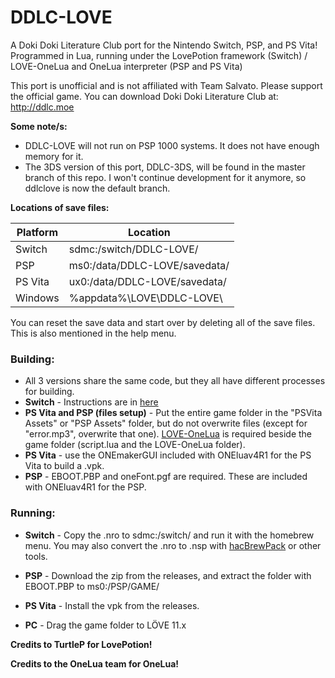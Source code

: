 # DDLC-LOVE
A Doki Doki Literature Club port for the Nintendo Switch, PSP, and PS Vita! Programmed in Lua, running under the LovePotion framework (Switch) / LOVE-OneLua and OneLua interpreter (PSP and PS Vita)

This port is unofficial and is not affiliated with Team Salvato. Please support the official game. You can download Doki Doki Literature Club at: http://ddlc.moe

**Some note/s:**
- DDLC-LOVE will not run on PSP 1000 systems. It does not have enough memory for it.
- The 3DS version of this port, DDLC-3DS, will be found in the master branch of this repo. I won't continue development for it anymore, so ddlclove is now the default branch.

**Locations of save files:**

| Platform | Location                            |
|----------|-------------------------------------|
| Switch   | sdmc:/switch/DDLC-LOVE/             |
| PSP      | ms0:/data/DDLC-LOVE/savedata/       |
| PS Vita  | ux0:/data/DDLC-LOVE/savedata/       |
| Windows  | %appdata%\LOVE\DDLC-LOVE\           |

You can reset the save data and start over by deleting all of the save files. This is also mentioned in the help menu.

### Building:
- All 3 versions share the same code, but they all have different processes for building.
- **Switch** - Instructions are in [here](https://github.com/TurtleP/LovePotion/wiki/Packaging-Your-Game)
- **PS Vita and PSP (files setup)** - Put the entire game folder in the "PSVita Assets" or "PSP Assets" folder, but do not overwrite files (except for "error.mp3", overwrite that one). [LOVE-OneLua](https://github.com/LukeZGD/LOVE-OneLua) is required beside the game folder (script.lua and the LOVE-OneLua folder). 
- **PS Vita** - use the ONEmakerGUI included with ONEluav4R1 for the PS Vita to build a .vpk. 
- **PSP** - EBOOT.PBP and oneFont.pgf are required. These are included with ONEluav4R1 for the PSP.

### Running:
- **Switch** - Copy the .nro to sdmc:/switch/ and run it with the homebrew menu. You may also convert the .nro to .nsp with [hacBrewPack](https://github.com/The-4n/hacBrewPack/releases) or other tools.

- **PSP** - Download the zip from the releases, and extract the folder with EBOOT.PBP to ms0:/PSP/GAME/

- **PS Vita** - Install the vpk from the releases.

- **PC** - Drag the game folder to LÖVE 11.x

**Credits to TurtleP for LovePotion!**

**Credits to the OneLua team for OneLua!**
